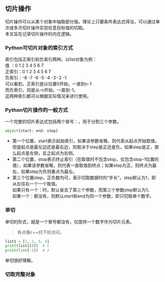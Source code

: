 ## 切片操作
切片操作可以从某个对象中抽取部分值。理论上只要条件表达式得当，可以通过单次或多次切片操作实现任意目标值的切取。   
本文旨在记录切片操作的内在逻辑。   
### Python可切片对象的索引方式  
索引包括正索引和负索引两种。以list对象为例：   
值    ：0 1 2 3 4 5 6 7   
正索引：0 1 2 3 4 5 6 7   
负索引：-8 -7 -6 -5 -4 -3 -2 -1   
可以看到，正索引是以位置0开始，一直到n-1   
而负索引，则是从-n开始，一直到-1。   
这两种索引都可以根据实际情况来进行使用。   
### Python切片操作的一般方式   
一个完整的切片表达式包括两个冒号：，用于分割三个参数。   
```Python
object[start: end: step]   
```   
- 第一个位置，start表示起始索引，如果该参数省略，则代表从起点开始取值。但是起点是最左边还是最右边，则取决于step是正还是负。如果step是正，那么起点是左侧，反之起点为右侧。   
- 第二个位置，stop表示终止索引（在取值时不包含stop，仅包含stop-1位置的值），如果该参数省略，则代表一直取值到终点；如果step为正，则终点为最右，如果step为负则重点为最左。   
- 第三个位置step，正负数均可，表示切取数据时的“步长”。step默认为1，即从左往右一个一个取值。   
如果只有一个：时，默认省去了第三个参数，而第三个参数step默认为1。   
如果一个：都没有，则默认start和end为同一个参数，即只切取单个数字。   
### 单切  
单切的形式，就是一个冒号都没有，仅提供一个数字作为切片元素。   
> 有点像c++的下标访问。   
   
```Python
list1 = [1, 2, 3, 4]   
print(list1[0])  # 1
print(list[-2])  # 3  
```   
单切很好理解。  
### 切取完整对象  

